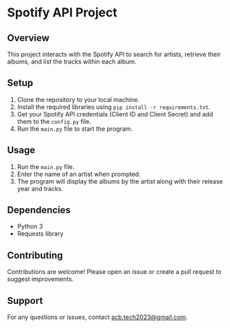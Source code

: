 # Spotify API Project

## Overview
This project interacts with the Spotify API to search for artists, retrieve their albums, and list the tracks within each album.

## Setup
1. Clone the repository to your local machine.
2. Install the required libraries using `pip install -r requirements.txt`.
3. Get your Spotify API credentials (Client ID and Client Secret) and add them to the `config.py` file.
4. Run the `main.py` file to start the program.

## Usage
1. Run the `main.py` file.
2. Enter the name of an artist when prompted.
3. The program will display the albums by the artist along with their release year and tracks.

## Dependencies
- Python 3
- Requests library

## Contributing
Contributions are welcome! Please open an issue or create a pull request to suggest improvements.

## Support
For any questions or issues, contact [acb.tech2023@gmail.com](mailto:acb.tech2023@gmail.com).

